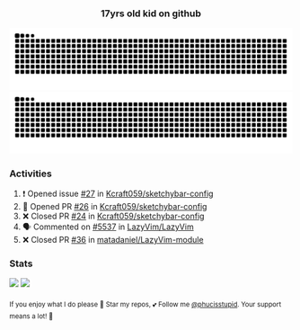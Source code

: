 <h3 align="center">17yrs old kid on github</h3>

![GitHub Contribution Grid Snake (Dark)](https://raw.githubusercontent.com/phucisstupid/phucisstupid/output/catppuccin-mocha.svg#gh-dark-mode-only)
![GitHub Contribution Grid Snake (Light)](https://raw.githubusercontent.com/phucisstupid/phucisstupid/output/github-contribution-grid-snake.svg#gh-light-mode-only)

### Activities

<!--START_SECTION:activity-->
1. ❗ Opened issue [#27](https://github.com/Kcraft059/sketchybar-config/issues/27) in [Kcraft059/sketchybar-config](https://github.com/Kcraft059/sketchybar-config)
2. 💪 Opened PR [#26](undefined) in [Kcraft059/sketchybar-config](https://github.com/Kcraft059/sketchybar-config)
3. ❌ Closed PR [#24](undefined) in [Kcraft059/sketchybar-config](https://github.com/Kcraft059/sketchybar-config)
4. 🗣 Commented on [#5537](https://github.com/LazyVim/LazyVim/pull/5537#issuecomment-3402186931) in [LazyVim/LazyVim](https://github.com/LazyVim/LazyVim)
5. ❌ Closed PR [#36](undefined) in [matadaniel/LazyVim-module](https://github.com/matadaniel/LazyVim-module)
<!--END_SECTION:activity-->

### Stats

<div>
  <img width=400 src="https://github-readme-stats.vercel.app/api?username=phucisstupid&show_icons=true&theme=catppuccin_mocha"/>
  <img width=400 src="https://github-readme-stats.vercel.app/api/top-langs?username=phucisstupid&layout=compact&theme=catppuccin_mocha&card_width=395"/>
</div>

<sub>If you enjoy what I do please 🌟 Star my repos, 💕 Follow me [@phucisstupid](https://github.com/phucisstupid). Your support means a lot! 🥰
